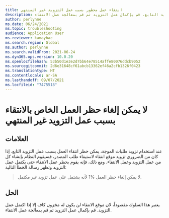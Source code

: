 ```yaml
---
title: انتقاء عمل محظور بسبب عمل التزويد غير المنتهي
description: قد يتم حظر عمل الانتقاء نظراً لعمل التزويد التابع. قم بإكمال عمل التزويد ثم قم بمعالجة عمل الانتقاء.
author: perlynne
ms.date: 06/24/2021
ms.topic: troubleshooting
audience: Application User
ms.reviewer: kamaybac
ms.search.region: Global
ms.author: perlynne
ms.search.validFrom: 2021-06-24
ms.dyn365.ops.version: 10.0.20
ms.openlocfilehash: 53b50d1e3e2d7bb64e78514affe80076ddcb9052
ms.sourcegitcommit: 2d6e31648cf61abcb13362ef46a2cfb1326f0423
ms.translationtype: HT
ms.contentlocale: ar-SA
ms.lasthandoff: 09/07/2021
ms.locfileid: "7475518"
---
```

# <a name="picking-work-cant-be-unblocked-because-of-unfinished-replenishment-work"></a>لا يمكن إلغاء حظر العمل الخاص بالانتقاء بسبب عمل التزويد غير المنتهي

## <a name="symptoms"></a>العلامات

عند استخدام تزويد طلبات الموجة، يمكن حظر انتقاء العمل بسبب عمل التزويد التابع. إذا كان من الضروري تزويد موقع انتقاء لاستيفاء طلب المصدر، فسيقوم النظام بإنشاء كل من عمل التزويد وعمل الانتقاء. ومع ذلك، فإنه يقوم بحظر عمل الانتقاء حتى يكتمل عمل التزويد وتظهر رسالة الخطأ التالية:

> لا يمكن إلغاء حظر العمل %1 لأنه يشتمل على عمل تزويد غير مكتمل.

## <a name="resolution"></a>الحل

يعتبر هذا السلوك مقصوداً، لان موقع الانتقاء لن يكون له مخزون كاف إلا إذا اكتمل عمل التزويد. قم بإكمال عمل التزويد ثم قم بمعالجة عمل الانتقاء.
